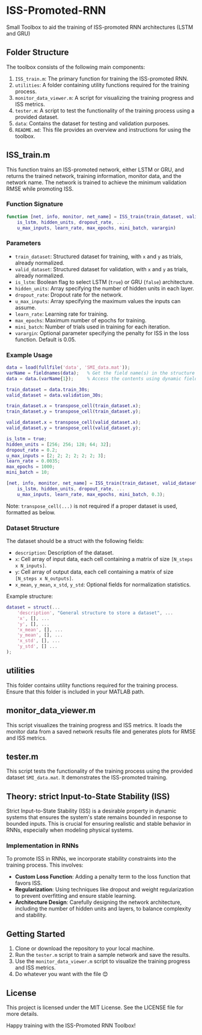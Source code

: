 # ISS-Promoted-RNN
Small Toolbox to aid the training of ISS-promoted RNN architectures (LSTM and GRU)

## Folder Structure

The toolbox consists of the following main components:

1. `ISS_train.m`: The primary function for training the ISS-promoted RNN.
2. `utilities`: A folder containing utility functions required for the training process.
3. `monitor_data_viewer.m`: A script for visualizing the training progress and ISS metrics.
4. `tester.m`: A script to test the functionality of the training process using a provided dataset.
5. `data`: Contains the dataset for testing and validation purposes.
6. `README.md`: This file provides an overview and instructions for using the toolbox.

## ISS_train.m

This function trains an ISS-promoted network, either LSTM or GRU, and returns the trained network, training information, monitor data, and the network name. The network is trained to achieve the minimum validation RMSE while promoting ISS.

### Function Signature

```matlab
function [net, info, monitor, net_name] = ISS_train(train_dataset, valid_dataset, ...
    is_lstm, hidden_units, dropout_rate, ...
    u_max_inputs, learn_rate, max_epochs, mini_batch, varargin)
```

### Parameters

-   `train_dataset`: Structured dataset for training, with `x` and `y` as trials, already normalized.
-   `valid_dataset`: Structured dataset for validation, with `x` and `y` as trials, already normalized.
-   `is_lstm`: Boolean flag to select LSTM (`true`) or GRU (`false`) architecture.
-   `hidden_units`: Array specifying the number of hidden units in each layer.
-   `dropout_rate`: Dropout rate for the network.
-   `u_max_inputs`: Array specifying the maximum values the inputs can assume.
-   `learn_rate`: Learning rate for training.
-   `max_epochs`: Maximum number of epochs for training.
-   `mini_batch`: Number of trials used in training for each iteration.
-   `varargin`: Optional parameter specifying the penalty for ISS in the loss function. Default is 0.05.

### Example Usage

```matlab
data = load(fullfile('data', 'SMI_data.mat'));
varName = fieldnames(data);   % Get the field name(s) in the structure
data = data.(varName{1});     % Access the contents using dynamic field referencing

train_dataset = data.train_30s;
valid_dataset = data.validation_30s;

train_dataset.x = transpose_cell(train_dataset.x);
train_dataset.y = transpose_cell(train_dataset.y);

valid_dataset.x = transpose_cell(valid_dataset.x);
valid_dataset.y = transpose_cell(valid_dataset.y);

is_lstm = true;
hidden_units = [256; 256; 128; 64; 32];
dropout_rate = 0.2;
u_max_inputs = [2; 2; 2; 2; 2; 2; 3];
learn_rate = 0.0035;
max_epochs = 1000;
mini_batch = 10;

[net, info, monitor, net_name] = ISS_train(train_dataset, valid_dataset, ...
    is_lstm, hidden_units, dropout_rate, ...
    u_max_inputs, learn_rate, max_epochs, mini_batch, 0.3);
```

Note: `transpose_cell(...)` is not required if a proper dataset is used, formatted as below.

### Dataset Structure

The dataset should be a struct with the following fields:

-   `description`: Description of the dataset.
-   `x`: Cell array of input data, each cell containing a matrix of size `[N_steps x N_inputs]`.
-   `y`: Cell array of output data, each cell containing a matrix of size `[N_steps x N_outputs]`.
-   `x_mean`, `y_mean`, `x_std`, `y_std`: Optional fields for normalization statistics.

Example structure:

```matlab
dataset = struct(...
    'description', "General structure to store a dataset", ...
    'x', [], ...
    'y', [], ...
    'x_mean', [], ...
    'y_mean', [], ...
    'x_std', [], ...
    'y_std', [] ...
);
```

utilities
-------------

This folder contains utility functions required for the training process. Ensure that this folder is included in your MATLAB path.

monitor_data_viewer.m
---------------------

This script visualizes the training progress and ISS metrics. It loads the monitor data from a saved network results file and generates plots for RMSE and ISS metrics.

tester.m
--------

This script tests the functionality of the training process using the provided dataset `SMI_data.mat`. It demonstrates the ISS-promoted training.

Theory: strict Input-to-State Stability (ISS)
--------------------------------------

Strict Input-to-State Stability (ISS) is a desirable property in dynamic systems that ensures the system's state remains bounded in response to bounded inputs. This is crucial for ensuring realistic and stable behavior in RNNs, especially when modeling physical systems.

### Implementation in RNNs

To promote ISS in RNNs, we incorporate stability constraints into the training process. This involves:

-   **Custom Loss Function**: Adding a penalty term to the loss function that favors ISS.
-   **Regularization**: Using techniques like dropout and weight regularization to prevent overfitting and ensure stable learning.
-   **Architecture Design**: Carefully designing the network architecture, including the number of hidden units and layers, to balance complexity and stability.

Getting Started
---------------

1.  Clone or download the repository to your local machine. 
2.  Run the `tester.m` script to train a sample network and save the results.
3.  Use the `monitor_data_viewer.m` script to visualize the training progress and ISS metrics.
4.  Do whatever you want with the file :blush:

License
-------

This project is licensed under the MIT License. See the LICENSE file for more details.

Happy training with the ISS-Promoted RNN Toolbox!
